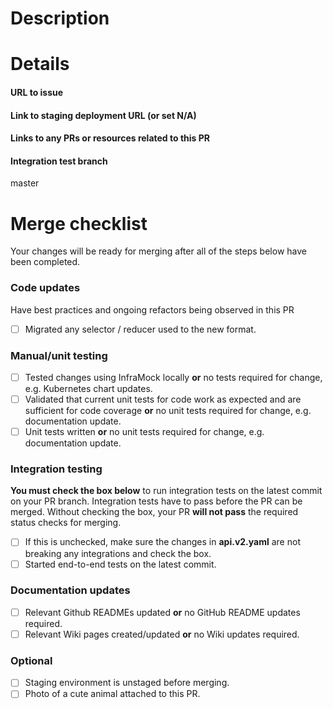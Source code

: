 # Description
<!---  Write a brief description of what your code does and how it relates to the issue it is resolving or feature enhancement it is implementing. -->

# Details
#### URL to issue
<!---
  Delete this comment and include the URL of the issue the pull request is related to.
  If no issue exists for this PR, replace this comment with N/A.

  Your pull request will not pass the required checks if this is not followed.
-->

#### Link to staging deployment URL (or set N/A)
<!---
  Delete this comment and include the URL of the staging environment for this pull request.
  Refer to https://github.com/biomage-org/biomage-utils#stage on how to stage a staging environment.
  If a staging environment for testing is not necessary for this PR, replace this comment with N/A 
  and explain why a staging environment is not required for this PR.

  Your pull request will not pass the required checks if this is not followed.
-->

#### Links to any PRs or resources related to this PR
<!---
  Delete this comment and include the URLs of any pull requests that are related to this PR.
  Place each PR on a new line.
-->

#### Integration test branch
master
<!---
  The branch of the integration test this PR will be run against

  If you DID NOT modify the integration tests for this PR, this can be left as `master`.

  If you DID modify the integration tests for this PR, add the name of the branch you created
  in biomage-org/testing that will be used to test this branch.
-->

# Merge checklist
Your changes will be ready for merging after all of the steps below have been completed.
<!---
  The required checks will not pass until all the boxes below have been checked.
-->

### Code updates
Have best practices and ongoing refactors being observed in this PR
- [ ] Migrated any selector / reducer used to the new format.

### Manual/unit testing
- [ ] Tested changes using InfraMock locally **or** no tests required for change, e.g. Kubernetes chart updates.
- [ ] Validated that current unit tests for code work as expected and are sufficient for code coverage **or** no unit tests required for change, e.g. documentation update.
- [ ] Unit tests written **or** no unit tests required for change, e.g. documentation update.

<!---
  Download the latest production data using `biomage experiment pull`.
  To set up easy local testing with inframock, follow the instructions here: https://github.com/biomage-org/inframock
  To deploy to the staging environment, follow the instructions here: https://github.com/biomage-org/biomage-utils
-->

### Integration testing
**You must check the box below** to run integration tests on the latest commit on your PR branch.
Integration tests have to pass before the PR can be merged. Without checking the box, your PR
**will not pass** the required status checks for merging.

- [ ] If this is unchecked, make sure the changes in **api.v2.yaml** are not breaking any integrations and check the box.
- [ ] Started end-to-end tests on the latest commit.

### Documentation updates
- [ ] Relevant Github READMEs updated **or** no GitHub README updates required.
- [ ] Relevant Wiki pages created/updated **or** no Wiki updates required.

### Optional
- [ ] Staging environment is unstaged before merging.
- [ ] Photo of a cute animal attached to this PR.
